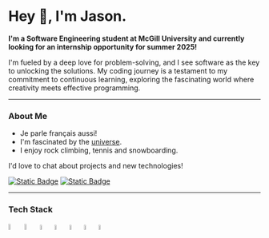 <h1>Hey 👋, I'm Jason.</h1>

<b>I'm a Software Engineering student at McGill University and currently looking for an internship opportunity for summer 2025!</b>
<br>
<p>
I'm fueled by a deep love for problem-solving, and I see software as the key to unlocking the solutions. My coding journey is a testament to my commitment to continuous learning, exploring the fascinating world where creativity meets effective programming.
</p>
<hr>
<h3>About Me</h3>
<ul>
  <li>Je parle français aussi!</li>
  <li>I'm fascinated by the <a href = "https://www.youtube.com/watch?v=FJB7gbjiJKw">universe</a>.</li>
  <li>I enjoy rock climbing, tennis and snowboarding.</li>
</ul>
<p>I'd love to chat about projects and new technologies!</p>
<a href = "https://www.linkedin.com/in/jasonrustom/"><img alt="Static Badge" src="https://img.shields.io/badge/LinkedIn-blue?style=flat-square&logo=LinkedIn"></a>
<a href = "mailto:jasonrustom04@gmail.com"><img alt="Static Badge" src="https://img.shields.io/badge/Email-white?style=flat-square&logo=Gmail"></a>
<hr>
<h3>Tech Stack</h3>
<div>
  <img src="https://cdn.jsdelivr.net/gh/devicons/devicon@latest/icons/java/java-original.svg" title="Java" alt="Java" width=5.5%/>
  <img src="https://cdn.jsdelivr.net/gh/devicons/devicon@latest/icons/python/python-original.svg" title="Python" alt="Python" width=5.5%/>
  <img src="https://cdn.jsdelivr.net/gh/devicons/devicon@latest/icons/html5/html5-original.svg" title="HTML" alt="HTML" width=5%/>
  <img src="https://cdn.jsdelivr.net/gh/devicons/devicon@latest/icons/css3/css3-original.svg" title="CSS" alt="CSS" width=5%/>
  <img src="https://cdn.jsdelivr.net/gh/devicons/devicon@latest/icons/javascript/javascript-original.svg" title="Javascript" alt="Javascript" width=5%/>
  <img src="https://cdn.jsdelivr.net/gh/devicons/devicon@latest/icons/typescript/typescript-original.svg" title="Typescript" alt="Typescipt" width=5%/>
  <img src="https://cdn.jsdelivr.net/gh/devicons/devicon@latest/icons/react/react-original.svg" title="React" alt="React" width=5%/>
  <!--<img src="https://cdn.jsdelivr.net/gh/devicons/devicon@latest/icons/cplusplus/cplusplus-original.svg" title="C++" alt="C++" width=5%/>-->
</div>
<br>

<!--
[![Top Languages](https://github-readme-stats.vercel.app/api/top-langs/?username=jrustom&theme=vision-friendly-dark)](https://github.com/jrustom/github-readme-stats#gh-dark-mode-only)
[![Top Languages](https://github-readme-stats.vercel.app/api/top-langs/?username=jrustom&theme=swift)](https://github.com/jrustom/github-readme-stats#gh-light-mode-only)

[![Jason's GitHub stats](https://github-readme-stats.vercel.app/api?username=jrustom&hide=stars,prs,issues&show_icons=true&theme=vision-friendly-dark)](https://github.com/jrustom/github-readme-stats#gh-dark-mode-only)
[![Jason's GitHub stats](https://github-readme-stats.vercel.app/api?username=jrustom&hide=stars,prs,issues&show_icons=true&theme=swift)](https://github.com/jrustom/github-readme-stats#gh-light-mode-only)
-->
